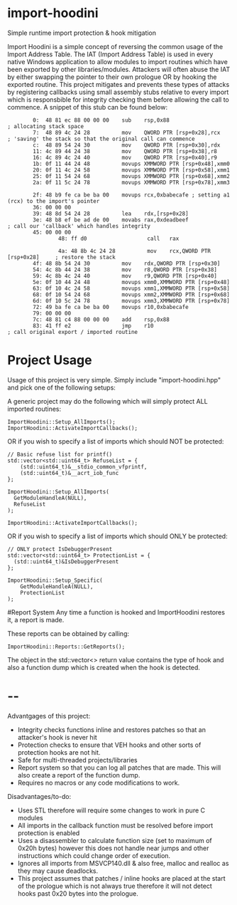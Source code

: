 # import-hoodini
Simple runtime import protection &amp; hook mitigation

Import Hoodini is a simple concept of reversing the common usage of the Import Address Table.
The IAT (Import Address Table) is used in every native Windows application to allow modules to import routines which have been exported by other libraries/modules. Attackers will often abuse the IAT by either swapping the pointer to their own prologue OR by hooking the exported routine. This project mitigates and prevents these types of attacks by registering callbacks using small assembly stubs relative to every import which is responsbible for integrity checking them before allowing the call to commence. A snippet of this stub can be found below:
```
		0:  48 81 ec 88 00 00 00    sub    rsp,0x88                     ; allocating stack space
		7:  48 89 4c 24 28          mov    QWORD PTR [rsp+0x28],rcx     ; 'saving' the stack so that the original call can commence
		c:  48 89 54 24 30          mov    QWORD PTR [rsp+0x30],rdx
		11: 4c 89 44 24 38          mov    QWORD PTR [rsp+0x38],r8
		16: 4c 89 4c 24 40          mov    QWORD PTR [rsp+0x40],r9
		1b: 0f 11 44 24 48          movups XMMWORD PTR [rsp+0x48],xmm0
		20: 0f 11 4c 24 58          movups XMMWORD PTR [rsp+0x58],xmm1
		25: 0f 11 54 24 68          movups XMMWORD PTR [rsp+0x68],xmm2
		2a: 0f 11 5c 24 78          movups XMMWORD PTR [rsp+0x78],xmm3
    
		2f: 48 b9 fe ca be ba 00    movups rcx,0xbabecafe ; setting a1 (rcx) to the import's pointer
		36: 00 00 00
		39: 48 8d 54 24 28          lea    rdx,[rsp+0x28]
		3e: 48 b8 ef be ad de 00    movabs rax,0xdeadbeef               ; call our 'callback' which handles integrity
		45: 00 00 00
                48: ff d0                   call   rax                        
		
                4a: 48 8b 4c 24 28          mov    rcx,QWORD PTR [rsp+0x28]     ; restore the stack
		4f: 48 8b 54 24 30          mov    rdx,QWORD PTR [rsp+0x30]
		54: 4c 8b 44 24 38          mov    r8,QWORD PTR [rsp+0x38]
		59: 4c 8b 4c 24 40          mov    r9,QWORD PTR [rsp+0x40]
		5e: 0f 10 44 24 48          movups xmm0,XMMWORD PTR [rsp+0x48]
		63: 0f 10 4c 24 58          movups xmm1,XMMWORD PTR [rsp+0x58]
		68: 0f 10 54 24 68          movups xmm2,XMMWORD PTR [rsp+0x68]
		6d: 0f 10 5c 24 78          movups xmm3,XMMWORD PTR [rsp+0x78]
		72: 49 ba fe ca be ba 00    movups r10,0xbabecafe
		79: 00 00 00
		7c: 48 81 c4 88 00 00 00    add    rsp,0x88                  
		83: 41 ff e2                jmp    r10                          ; call original export / imported routine
```




# Project Usage
Usage of this project is very simple. Simply include "import-hoodini.hpp" and pick one of the following setups:

A generic project may do the following which will simply protect ALL imported routines:
```
ImportHoodini::Setup_AllImports();
ImportHoodini::ActivateImportCallbacks();
```

OR if you wish to specify a list of imports which should NOT be protected:
```
// Basic refuse list for printf()
std::vector<std::uint64_t> RefuseList = {
	(std::uint64_t)&__stdio_common_vfprintf,
	(std::uint64_t)&__acrt_iob_func
};

ImportHoodini::Setup_AllImports(
  GetModuleHandleA(NULL),
  RefuseList
);

ImportHoodini::ActivateImportCallbacks();
```

OR if you wish to specify a list of imports which should ONLY be protected:
```
// ONLY protect IsDebuggerPresent
std::vector<std::uint64_t> ProtectionList = {
  (std::uint64_t)&IsDebuggerPresent
};

ImportHoodini::Setup_Specific(
	GetModuleHandleA(NULL),
	ProtectionList
);
```




#Report System
Any time a function is hooked and ImportHoodini restores it, a report is made. 

These reports can be obtained by calling:
```
ImportHoodini::Reports::GetReports();
```

The object in the std::vector<> return value contains the type of hook and also a function dump which is created when the hook is detected.




# --
Advantgages of this project:
- Integrity checks functions inline and restores patches so that an attacker's hook is never hit
- Protection checks to ensure that VEH hooks and other sorts of protection hooks are not hit.
- Safe for multi-threaded projects/libraries
- Report system so that you can log all patches that are made. This will also create a report of the function dump. 
- Requires no macros or any code modifications to work.

Disadvantages/to-do:
- Uses STL therefore will require some changes to work in pure C modules 
- All imports in the callback function must be resolved before import protection is enabled
- Uses a disassembler to calculate function size (set to maximum of 0x20h bytes) however this does not handle near jumps and other instructions which could change order of execution.
- Ignores all imports from MSVCP140.dll & also free, malloc and realloc as they may cause deadlocks.
- This project assumes that patches / inline hooks are placed at the start of the prologue which is not always true therefore it will not detect hooks past 0x20 bytes into the prologue.
